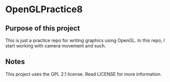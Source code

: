 # OpenGLPractice8

## Purpose of this project
This is just a practice repo for writing graphics using OpenGL.
In this repo, I start working with camera movement and such.

## Notes
This project uses the GPL 2.1 license. Read LICENSE for more information.

